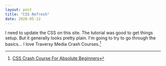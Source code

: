 ```yaml
---
layout: post
title: "CSS Refresh"
date: 2020-05-12
---
```


I need to update the CSS on this site. The tutorial was good to get things setup. But it generally looks pretty plain. I'm going to try to go through the basics... I love Traversy Media Crash Courses.[^1]

[^1]: [CSS Crash Course For Absolute Beginners](https://www.youtube.com/watch?v=yfoY53QXEnI "In this video I will cram as much as possible about CSS.")

